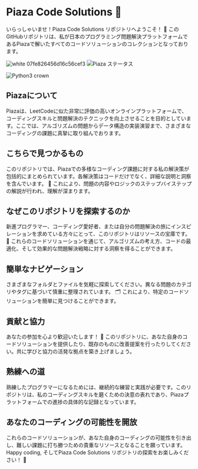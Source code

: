 # Piaza Code Solutions 🚀

いらっしゃいませ！Piaza Code Solutions リポジトリへようこそ！ 🌟 このGitHubリポジトリは、私が日本のプログラミング問題解決プラットフォームであるPiazaで解いたすべてのコードソリューションのコレクションとなっております。

![white 07fe826456d16c56cef3](https://github.com/sky9262/Piaza/assets/68050118/dd201289-5e21-4bb7-a122-3f409104ca00)
![Piaza ステータス](https://github.com/sky9262/Piaza/assets/68050118/68b551ef-ed1e-4be1-9380-e86958e1363f)

![Python3 crown](https://github.com/sky9262/Piaza/assets/68050118/367d8908-7f30-4aa1-bfa9-1b7ef3c876ba)

## Piazaについて
Piazaは、LeetCodeに似た非常に評価の高いオンラインプラットフォームで、コーディングスキルと問題解決のテクニックを向上させることを目的としています。ここでは、アルゴリズムの問題からデータ構造の実装演習まで、さまざまなコーディングの課題に真摯に取り組んでおります。

## こちらで見つかるもの
このリポジトリでは、Piazaでの多様なコーディング課題に対する私の解決策が包括的にまとめられています。各解決策はコードだけでなく、詳細な説明と洞察を含んでいます。 📘 これにより、問題の内容やロジックのステップバイステップの解説が行われ、理解が深まります。

## なぜこのリポジトリを探索するのか
新進プログラマー、コーディング愛好者、または自分の問題解決の旅にインスピレーションを求めている方々にとって、このリポジトリはリソースの宝庫です。 🌈 これらのコードソリューションを通じて、アルゴリズムの考え方、コードの最適化、そして効果的な問題解決戦略に対する洞察を得ることができます。

## 簡単なナビゲーション
さまざまなフォルダとファイルを気軽に探索してください。異なる問題のカテゴリやタグに基づいて慎重に整理されています。 🗂️ これにより、特定のコードソリューションを簡単に見つけることができます。

## 貢献と協力
あなたの参加を心より歓迎いたします！ 🤝 このリポジトリに、あなた自身のコードソリューションを提供したり、既存のものに改善提案を行ったりしてください。共に学びと協力の活発な拠点を築き上げましょう。

## 熟練への道
熟練したプログラマーになるためには、継続的な練習と実践が必要です。このリポジトリは、私のコーディングスキルを磨くための決意の表れであり、Piazaプラットフォームでの進捗の具体的な記録となっています。

## あなたのコーディングの可能性を開放
これらのコードソリューションが、あなた自身のコーディングの可能性を引き出し、難しい課題に打ち勝つための貴重なリソースとなることを願っています。Happy coding, そしてPiaza Code Solutions リポジトリの探索をお楽しみください！ 🎉
